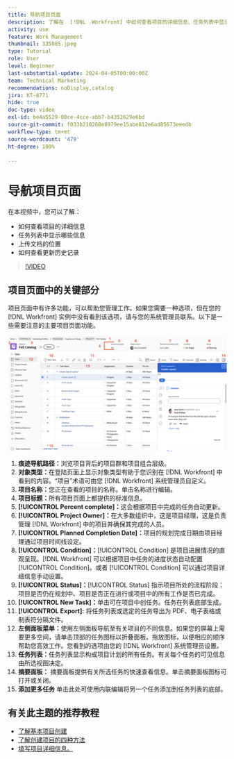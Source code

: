 ```yaml
---
title: 导航项目页面
description: 了解在  [!DNL  Workfront] 中如何查看项目的详细信息、任务列表中显示哪些信息、上传文档的位置以及如何查看更新历史记录。
activity: use
feature: Work Management
thumbnail: 335085.jpeg
type: Tutorial
role: User
level: Beginner
last-substantial-update: 2024-04-05T00:00:00Z
team: Technical Marketing
recommendations: noDisplay,catalog
jira: KT-8771
hide: true
doc-type: video
exl-id: be4a5529-08ce-4cce-abb7-b4352629e6bd
source-git-commit: f033b210268e8979ee15abe812e6ad85673eeedb
workflow-type: tm+mt
source-wordcount: '479'
ht-degree: 100%

---
```


# 导航项目页面

在本视频中，您可以了解：

* 如何查看项目的详细信息
* 任务列表中显示哪些信息
* 上传文档的位置
* 如何查看更新历史记录

>[!VIDEO](https://video.tv.adobe.com/v/335085/?quality=12&learn=on)

## 项目页面中的关键部分

项目页面中有许多功能，可以帮助您管理工作。如果您需要一种选项，但在您的 [!DNL Workfront] 实例中没有看到该选项，请与您的系统管理员联系。以下是一些需要注意的主要项目页面功能。

![项目页面截图](assets/project-page-graphic-for-planner-v2.png)

1. **痕迹导航路径：**&#x200B;浏览项目背后的项目群和项目组合层级。
2. **对象类型：**&#x200B;在登陆页面上显示对象类型有助于您识别在 [!DNL Workfront] 中看到的内容。“项目”术语可由您 [!DNL Workfront] 系统管理员自定义。
3. **项目名称：**&#x200B;您正在查看的项目的名称。单击名称进行编辑。
4. **项目标题：**&#x200B;所有项目页面上都提供的标准信息。
5. **[!UICONTROL Percent complete]：**&#x200B;这会根据项目中完成的任务自动更新。
6. **[!UICONTROL Project Owner]：**&#x200B;在大多数组织中，这是项目经理，这是负责管理 [!DNL Workfront] 中的项目并确保其完成的人员。
7. **[!UICONTROL Planned Completion Date]：**&#x200B;项目的规划完成日期由项目经理通过项目时间线设定。
8. **[!UICONTROL Condition]：**[!UICONTROL Condition] 是项目进展情况的直观呈现。[!DNL Workfront] 可以根据项目中任务的进度状态自动配置 [!UICONTROL Condition]。或者 [!UICONTROL Condition] 可以通过项目详细信息手动设置。
9. **[!UICONTROL Status]：**[!UICONTROL Status] 指示项目所处的流程阶段：项目是否仍在规划中、项目是否正在进行或项目中的所有工作是否已完成。
10. **[!UICONTROL New Task]：**&#x200B;单击可在项目中创任务。任务在列表底部生成。
11. **[!UICONTROL Export]:** 将任务列表或选定的任务导出为 PDF、电子表格或制表符分隔文件。
12. **左侧面板菜单：**&#x200B;使用左侧面板导航至有关项目的不同信息。如果您的屏幕上需要更多空间，请单击顶部的任务图标以折叠面板。拖放图标，以便相应的顺序帮助您高效工作。您看到的选项由您的 [!DNL Workfront] 系统管理员设置。
13. **任务列表：**&#x200B;任务列表显示构成项目计划的所有任务。有关每个任务的可见信息由所选视图决定。
14. **摘要面板：** 摘要面板提供有关所选任务的快速查看信息。单击摘要面板图标可打开或关闭。
15. **添加更多任务** 单击此处可使用内联编辑将另一个任务添加到任务列表的底部。

## 有关此主题的推荐教程

* [了解基本项目创建](/help/manage-work/projects/understand-basic-project-creation.md)
* [了解创建项目的四种方法](/help/manage-work/projects/understand-other-ways-to-create-projects.md)
* [填写项目详细信息。](/help/manage-work/projects/fill-in-the-project-details.md)
